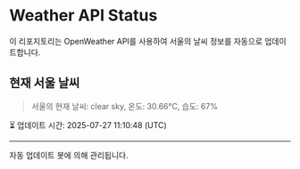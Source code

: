 
# Weather API Status

이 리포지토리는 OpenWeather API를 사용하여 서울의 날씨 정보를 자동으로 업데이트합니다.

## 현재 서울 날씨
> 서울의 현재 날씨: clear sky, 온도: 30.66°C, 습도: 67%

⏳ 업데이트 시간: 2025-07-27 11:10:48 (UTC)

---
자동 업데이트 봇에 의해 관리됩니다.

